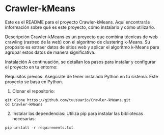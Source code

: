 # Crawler-kMeans
Este es el README para el proyecto Crawler-kMeans. Aquí encontrarás información sobre qué es este proyecto, cómo instalarlo y cómo utilizarlo.

Descripción
Crawler-kMeans es un proyecto que combina técnicas de web crawling (rastreo de la web) con el algoritmo de clustering k-Means. Su propósito es extraer datos de sitios web y aplicar el algoritmo k-Means para agrupar estos datos de manera significativa.

Instalación
A continuación, se detallan los pasos para instalar y configurar el proyecto en tu entorno:

Requisitos previos:
Asegúrate de tener instalado Python en tu sistema. Este proyecto se basa en Python.

1. Clonar el repositorio:
```shell
git clone https://github.com/tuusuario/Crawler-kMeans.git
cd Crawler-kMeans
```

2. Instalar las dependencias:
Utiliza pip para instalar las bibliotecas necesarias:
```shell
pip install -r requirements.txt
```
